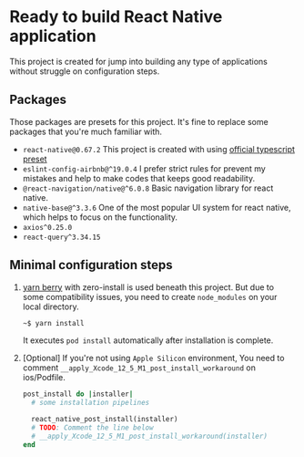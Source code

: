 # Ready to build React Native application

This project is created for jump into building any type of applications without struggle on configuration steps.

## Packages

Those packages are presets for this project. It's fine to replace some packages that you're much familiar with.

- `react-native@0.67.2` This project is created with using [official typescript preset](https://github.com/react-native-community/react-native-template-typescript)
- `eslint-config-airbnb@^19.0.4` I prefer strict rules for prevent my mistakes and help to make codes that keeps good readability.
- `@react-navigation/native@^6.0.8` Basic navigation library for react native.
- `native-base@^3.3.6` One of the most popular UI system for react native, which helps to focus on the functionality.
- `axios^0.25.0`
- `react-query^3.34.15`
  
## Minimal configuration steps

1. [yarn berry](https://github.com/yarnpkg/berry) with zero-install is used beneath this project. But due to some compatibility issues, you need to create `node_modules` on your local directory.

    ```bash
    ~$ yarn install
    ```

    It executes `pod install` automatically after installation is complete.

2. [Optional] If you're not using `Apple Silicon` environment, You need to comment `__apply_Xcode_12_5_M1_post_install_workaround` on ios/Podfile.

    ```ruby
    post_install do |installer|
      # some installation pipelines

      react_native_post_install(installer)
      # TODO: Comment the line below
      # __apply_Xcode_12_5_M1_post_install_workaround(installer)
    end
    ```